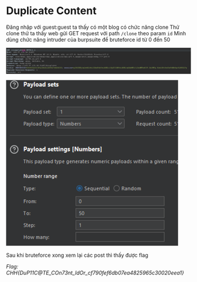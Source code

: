 # Duplicate Content

Đăng nhập với guest:guest ta thấy có một blog có chức năng clone
Thử clone thử ta thấy web gửi GET request với path ```/clone``` theo param ```id```
Mình dùng chức năng intruder của burpsuite để bruteforce id từ 0 đến 50

![alt text](image.png)

![alt text](image-1.png)

Sau khi bruteforce xong xem lại các post thì thấy được flag

*Flag: CHH{DuP11C@TE_COn73nt_IdOr_cf790fef6db07ea4825965c30020eea1}*
